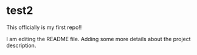 # test2

This officially is my first repo!!

I am editing the README file. Adding some more details about the project description.
